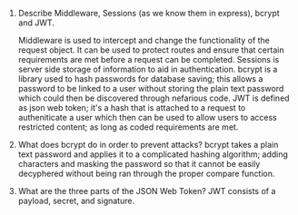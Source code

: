 <!-- Answers to the Short Answer Essay Questions go here -->

1.  Describe Middleware, Sessions (as we know them in express), bcrypt and JWT.

    Middleware is used to intercept and change the functionality of the request object. It can be used to protect routes and ensure that certain requirements are met before a request can be completed.
    Sessions is server side storage of information to aid in authentication.
    bcrypt is a library used to hash passwords for database saving; this allows a password to be linked to a user without storing the plain text password which could then be discovered through nefarious code.
    JWT is defined as json web token; it's a hash that is attached to a request to autheniticate a user which then can be used to allow users to access restricted content; as long as coded requirements are met.

2.  What does bcrypt do in order to prevent attacks?
    bcrypt takes a plain text password and applies it to a complicated hashing algorithm; adding characters and masking the password so that it cannot be easily decyphered without being ran through the proper compare function. 

3.  What are the three parts of the JSON Web Token?
    JWT consists of a payload, secret, and signature.
